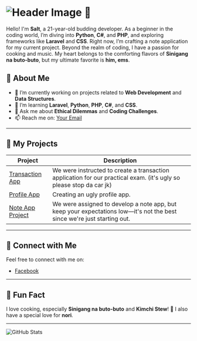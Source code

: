 # ![Header Image](https://via.placeholder.com/1200x300/f7e65b/ffffff?text=Welcome+to+My+GitHub+Profile) 🌼

Hello! I'm **Salt**, a 21-year-old budding developer. As a beginner in the coding world, I’m diving into **Python**, **C#**, and **PHP**, and exploring frameworks like **Laravel** and **CSS**. Right now, I’m crafting a note application for my current project. Beyond the realm of coding, I have a passion for cooking and music. My heart belongs to the comforting flavors of **Sinigang na buto-buto**, but my ultimate favorite is **him, ems**.

## 🌟 About Me
- 🔭 I’m currently working on projects related to **Web Development** and **Data Structures**.
- 🌱 I’m learning **Laravel**, **Python**, **PHP**, **C#**, and **CSS**.
- 💬 Ask me about **Ethical Dilemmas** and **Coding Challenges**.
- 📫 Reach me on: [Your Email](samlisingisaac28@gmail.com)

---

## 📂 My Projects
| Project         | Description                                                          |
|------------------|----------------------------------------------------------------------|
| [Transaction App](https://github.com/pintsizedsalt/Isaac-wad-practical-exam-bsis2.git) | We were instructed to create a transaction application for our practical exam. (it's ugly so please stop da car jk) |
| [Profile App](https://github.com/pintsizedsalt/profile-app.git) | Creating an ugly profile app.                                       |
| [Note App Project](https://github.com/pintsizedsalt/backup-note-app.git) | We were assigned to develop a note app, but keep your expectations low—it's not the best since we're just starting out. |

---

## 🌈 Connect with Me
Feel free to connect with me on:
- [Facebook](https://www.facebook.com/pintsizedsalts)

---

## 🎉 Fun Fact
I love cooking, especially **Sinigang na buto-buto** and **Kimchi Stew**! 🍜 I also have a special love for **nori**.

---

![GitHub Stats](https://github-readme-stats.vercel.app/api?username=pintsizedsalt&show_icons=true&theme=radical)
